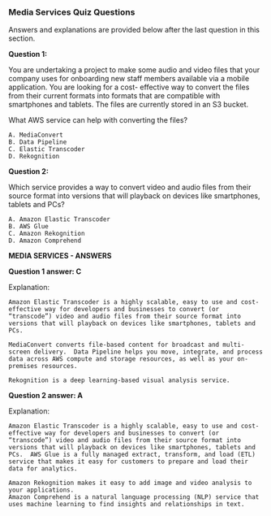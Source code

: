 ### Media Services Quiz Questions

Answers and explanations are provided below after the last question in this section.

**Question 1:**

You are undertaking a project to make some audio and video files that your company uses for onboarding new staff members available via a mobile application. You are looking for a cost- effective way to convert the files from their current formats into formats that are compatible with smartphones and tablets. The files are currently stored in an S3 bucket.

What AWS service can help with converting the files?

```
A. MediaConvert
B. Data Pipeline
C. Elastic Transcoder
D. Rekognition
```

**Question 2:**

Which service provides a way to convert video and audio files from their source format into versions that will playback on devices like smartphones, tablets and PCs?

```
A. Amazon Elastic Transcoder
B. AWS Glue
C. Amazon Rekognition
D. Amazon Comprehend
```

**MEDIA SERVICES - ANSWERS**

**Question 1 answer: C**

Explanation:

```
Amazon Elastic Transcoder is a highly scalable, easy to use and cost-effective way for developers and businesses to convert (or “transcode”) video and audio files from their source format into versions that will playback on devices like smartphones, tablets and PCs.

MediaConvert converts file-based content for broadcast and multi-screen delivery.  Data Pipeline helps you move, integrate, and process data across AWS compute and storage resources, as well as your on-premises resources.

Rekognition is a deep learning-based visual analysis service.
```
**Question 2 answer: A**

Explanation:

```
Amazon Elastic Transcoder is a highly scalable, easy to use and cost-effective way for developers and businesses to convert (or “transcode”) video and audio files from their source format into versions that will playback on devices like smartphones, tablets and PCs.  AWS Glue is a fully managed extract, transform, and load (ETL) service that makes it easy for customers to prepare and load their data for analytics.

Amazon Rekognition makes it easy to add image and video analysis to your applications.
Amazon Comprehend is a natural language processing (NLP) service that uses machine learning to find insights and relationships in text.
```